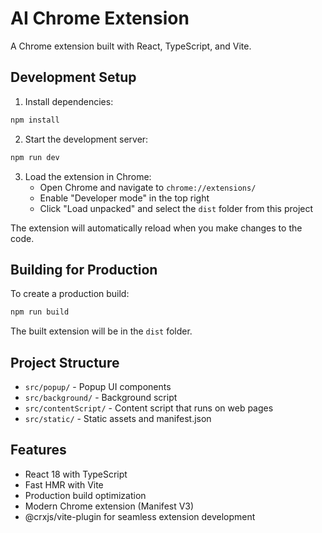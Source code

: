 # AI Chrome Extension

A Chrome extension built with React, TypeScript, and Vite.

## Development Setup

1. Install dependencies:
```bash
npm install
```

2. Start the development server:
```bash
npm run dev
```

3. Load the extension in Chrome:
   - Open Chrome and navigate to `chrome://extensions/`
   - Enable "Developer mode" in the top right
   - Click "Load unpacked" and select the `dist` folder from this project

The extension will automatically reload when you make changes to the code.

## Building for Production

To create a production build:

```bash
npm run build
```

The built extension will be in the `dist` folder.

## Project Structure

- `src/popup/` - Popup UI components
- `src/background/` - Background script
- `src/contentScript/` - Content script that runs on web pages
- `src/static/` - Static assets and manifest.json

## Features

- React 18 with TypeScript
- Fast HMR with Vite
- Production build optimization
- Modern Chrome extension (Manifest V3)
- @crxjs/vite-plugin for seamless extension development 